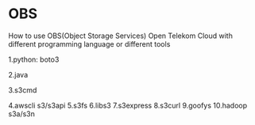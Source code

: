 # OBS
How to use OBS(Object Storage Services) Open Telekom Cloud with different programming language or different tools

1.python: boto3

2.java

3.s3cmd

4.awscli s3/s3api
5.s3fs
6.libs3
7.s3express
8.s3curl
9.goofys
10.hadoop s3a/s3n

